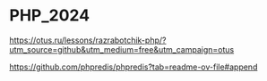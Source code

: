 # PHP_2024

https://otus.ru/lessons/razrabotchik-php/?utm_source=github&utm_medium=free&utm_campaign=otus


https://github.com/phpredis/phpredis?tab=readme-ov-file#append